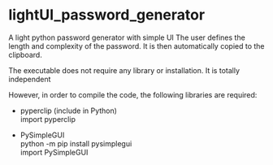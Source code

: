 # lightUI_password_generator
A light python password generator with simple UI
The user defines the length and complexity of the password. It is then automatically copied to the clipboard.

The executable does not require any library or installation. It is totally independent

However, in order to compile the code, the following libraries are required: 
- pyperclip (include in Python)
 <br>import pyperclip
  
- PySimpleGUI
<br>python -m pip install pysimplegui
<br>import PySimpleGUI
